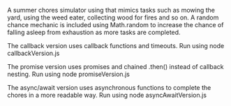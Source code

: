 A summer chores simulator using that mimics tasks such as mowing the yard, using the weed eater, collecting wood for fires and so on. 
A random chance mechanic is included using Math.random to increase the chance of falling asleep from exhaustion as more tasks are completed.

The callback version uses callback functions and timeouts.
Run using node callbackVersion.js

The promise version uses promises and chained .then() instead of callback nesting.
Run using node promiseVersion.js

The async/await version uses asynchronous functions to complete the chores in a more readable way.
Run using node asyncAwaitVersion.js